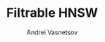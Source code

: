 ---
title: Filtrable HNSW
short_description: How to make ANN search with custom filtering?
description: How to make ANN search with custom filtering? Search in selected subsets without loosing the results.
external_link: https://blog.vasnetsov.com/posts/categorical-hnsw/
preview_image: /articles_data/filtrable-hnsw/preview.png
small_preview_image: /articles_data/filtrable-hnsw/global-network.svg
weight: 30
author: Andrei Vasnetsov
author_link: https://blog.vasnetsov.com/
---